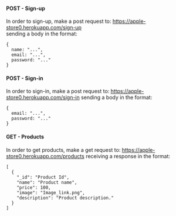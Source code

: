#### **POST** - Sign-up

In order to sign-up, make a post request to: https://apple-store0.herokuapp.com/sign-up \
sending a body in the format:

```
{
  name: "...",
  email: "...",
  password: "..."
}
```

#### **POST** - Sign-in

In order to sign-in, make a post request to: https://apple-store0.herokuapp.com/sign-in
sending a body in the format:

```
{
  email: "...",
  password: "..."
}
```

#### **GET** - Products

In order to get products, make a get request to: https://apple-store0.herokuapp.com/products
receiving a response in the format:

```
[
  {
    "_id": "Product Id",
    "name": "Product name",
    "price": 100,
    "image": "Image_link.png",
    "description": "Product description."
  }
]
```
